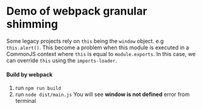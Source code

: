 # Demo of webpack granular shimming

Some legacy projects rely on `this` being the `window` object. e.g `this.alert()`. This become a problem when this module is executed in a CommonJS context where `this` is equal to `module.exports`. In this case, we can override `this` using the `imports-loader`.

#### Build by webpack
1. run `npm run build`
2. run `node dist/main.js`
You will see **window is not defined** error from terminal
